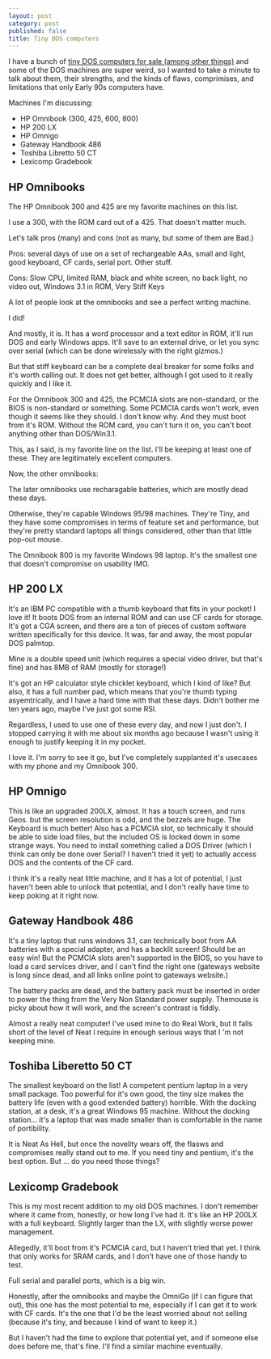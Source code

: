 ```yaml
---
layout: post
category: post
published: false
title: Tiny DOS computers
---
```

I have a bunch of [tiny DOS computers for sale (among other things)](http://ajroach42.com/old-computers-and-gizmos-for-sale/) and some of the DOS machines are super weird, so I wanted to take a minute to talk about them, their strengths, and the kinds of flaws, comprimises, and limitations that only Early 90s computers have. 

Machines I'm discussing: 

- HP Omnibook (300, 425, 600, 800) 
- HP 200 LX 
- HP Omnigo
- Gateway Handbook 486
- Toshiba Libretto 50 CT 
- Lexicomp Gradebook

## HP Omnibooks

The HP Omnibook 300 and 425 are my favorite machines on this list. 

I use a 300, with the ROM card out of a 425. That doesn't matter much. 

Let's talk pros (many) and cons (not as many, but some of them are Bad.) 

Pros: several days of use on a set of rechargeable AAs, small and light, good keyboard, CF cards, serial port. Other stuff. 

Cons: Slow CPU, limited RAM, black and white screen, no back light, no video out, Windows 3.1 in ROM, Very Stiff Keys

A lot of people look at the omnibooks and see a perfect writing machine. 

I did! 

And mostly, it is. It has a word processor and a text editor in ROM, it'll run DOS and early Windows apps. It'll save to an external drive, or let you sync over serial (which can be done wirelessly with the right gizmos.) 

But that stiff keyboard can be a complete deal breaker for some folks and it's worth calling out. It does not get better, although I got used to it really quickly and I like it.

For the Omnibook 300 and 425, the PCMCIA slots are non-standard, or the BIOS is non-standard or something. Some PCMCIA cards won't work, even though it seems like they should. I don't know why. And they must boot from it's ROM. Without the ROM card, you can't turn it on, you can't boot anything other than DOS/Win3.1. 

This, as I said, is my favorite line on the list. I'll be keeping at least one of these. They are legitimately excellent computers. 

Now, the other omnibooks:

The later omnibooks use recharagable batteries, which are mostly dead these days. 

Otherwise, they're capable Windows 95/98 machines. They're Tiny, and they have some compromises in terms of feature set and performance, but they're pretty standard laptops all things considered, other than that little pop-out mouse. 

The Omnibook 800 is my favorite Windows 98 laptop. It's the smallest one that doesn't compromise on usability IMO. 

## HP 200 LX

It's an IBM PC compatible with a thumb keyboard that fits in your pocket! I love it! It boots DOS from an internal ROM and can use CF cards for storage. It's got a CGA screen, and there are a ton of pieces of custom software written specifically for this device. It was, far and away, the most popular DOS palmtop. 

Mine is a double speed unit (which requires a special video driver, but that's fine) and has 8MB of RAM (mostly for storage!) 

It's got an HP calculator style chicklet keyboard, which I kind of like? But also, it has a full number pad, which means that you're thumb typing asyemtrically, and I have a hard time with that these days. Didn't bother me ten years ago, maybe I've just got some RSI. 

Regardless, I used to use one of these every day, and now I just don't. I stopped carrying it with me about six months ago because I wasn't using it enough to justify keeping it in my pocket. 

I love it. I'm sorry to see it go, but I've completely supplanted it's usecases with my phone and my Omnibook 300. 

## HP Omnigo 

This is like an upgraded 200LX, almost. It has a touch screen, and runs Geos. but the screen resolution is odd, and the bezzels are huge. The Keyboard is much better! Also has a PCMCIA slot, so technically it should be able to side load files, but the included OS is locked down in some strange ways. You need to install something called a DOS Driver (which I think can only be done over Serial? I haven't tried it yet) to actually access DOS and the contents of the CF card. 

I think it's a really neat little machine, and it has a lot of potential, I just haven't been able to unlock that potential, and I don't really have time to keep poking at it right now. 

## Gateway Handbook 486 

It's a tiny laptop that runs windows 3.1, can technically boot from AA batteries with a special adapter, and has a backlit screen! Should be an easy win! But the PCMCIA slots aren't supported in the BIOS, so you have to load a card services driver, and I can't find the right one (gateways website is long since dead, and all links online point to gateways website.) 

The battery packs are dead, and the battery pack must be inserted in order to power the thing from the Very Non Standard power supply. Themouse is picky about how it will work, and the screen's contrast is fiddly. 

Almost a really neat computer! I've used mine to do Real Work, but it falls short of the level of Neat I require in enough serious ways that I 'm not keeping mine. 

## Toshiba Liberetto 50 CT 

The smallest keyboard on the list! A competent pentium laptop in a very small package. Too powerful for it's own good, the tiny size makes the battery life (even with a good extended battery) horrible. With the docking station, at a desk, it's a great Windows 95 machine. Without the docking station... it's a laptop that was made smaller than is comfortable in the name of portibility. 

It is Neat As Hell, but once the novelity wears off, the flasws and compromises really stand out to me. If you need tiny and pentium, it's the best option. But ... do you need those things? 

## Lexicomp Gradebook 

This is my most recent addition to my old DOS machines. I don't remember where it came from, honestly, or how long I've had it. It's like an HP 200LX with a full keyboard. Slightly larger than the LX, with slightly worse power management. 

Allegedly, it'll boot from it's PCMCIA card, but I haven't tried that yet. I think that only works for SRAM cards, and I don't have one of those handy to test. 

Full serial and parallel ports, which is a big win. 

Honestly, after the omnibooks and maybe the OmniGo (if I can figure that out), this one has the most potential to me, especially if I can get it to work with CF cards. It's the one that I'd be the least worried about not selling (because it's tiny, and because I kind of want to keep it.) 

But I haven't had the time to explore that potential yet, and if someone else does before me, that's fine. I'll find a similar machine eventually. 

